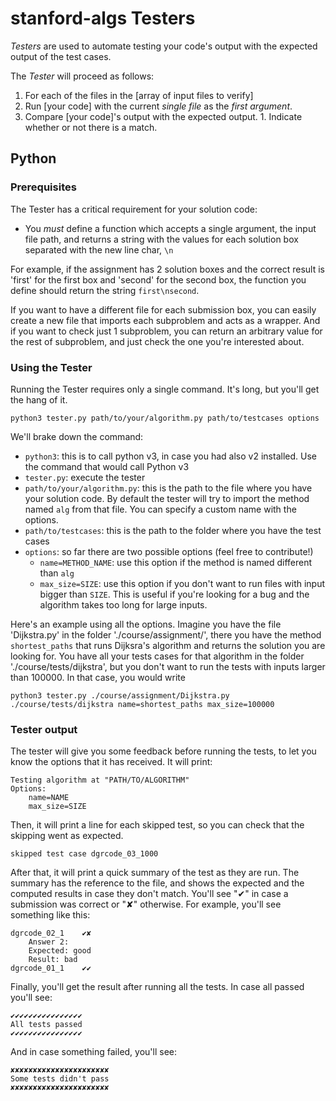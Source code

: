 # stanford-algs Testers

*Testers* are used to automate testing your code's output with the expected output of the test cases.

The *Tester* will proceed as follows:

1. For each of the files in the [array of input files to verify]
  1. Run [your code] with the current *single file* as the *first argument*.
  1. Compare [your code]'s output with the expected output.
    1. Indicate whether or not there is a match.

## Python

### Prerequisites 

The Tester has a critical requirement for your solution code:
* You *must* define a function which accepts a single argument, the input file path, and returns a string with the values for each solution box separated with the new line char, `\n`

For example, if the assignment has 2 solution boxes and the correct result is 'first' for the first box and 'second' for the second box, the function you define should return the string `first\nsecond`.

If you want to have a different file for each submission box, you can easily create a new file that imports each subproblem and acts as a wrapper. And if you want to check just 1 subproblem, you can return an arbitrary value for the rest of subproblem, and just check the one you're interested about.


### Using the Tester

Running the Tester requires only a single command.  It's long, but you'll get 
the hang of it.

```shell
python3 tester.py path/to/your/algorithm.py path/to/testcases options
```

We'll brake down the command:

* `python3`: this is to call python v3, in case you had also v2 installed. Use the command that would call Python v3
* `tester.py`: execute the tester
* `path/to/your/algorithm.py`: this is the path to the file where you have your solution code. By default the tester will try to import the method named `alg` from that file. You can specify a custom name with the options.
* `path/to/testcases`: this is the path to the folder where you have the test cases
* `options`: so far there are two possible options (feel free to contribute!)
	* `name=METHOD_NAME`: use this option if the method is named different than `alg`
	* `max_size=SIZE`: use this option if you don't want to run files with input bigger than `SIZE`. This is useful if you're looking for a bug and the algorithm takes too long for large inputs.

Here's an example using all the options. Imagine you have the file 'Dijkstra.py' in the folder './course/assignment/', there you have the method `shortest_paths` that runs Dijksra's algorithm and returns the solution you are looking for. You have all your tests cases for that algorithm in the folder './course/tests/dijkstra', but you don't want to run the tests with inputs larger than 100000. In that case, you would write

```shell
python3 tester.py ./course/assignment/Dijkstra.py ./course/tests/dijkstra name=shortest_paths max_size=100000
```

### Tester output

The tester will give you some feedback before running the tests, to let you know the options that it has received. It will print:

```shell
Testing algorithm at "PATH/TO/ALGORITHM"
Options:
	name=NAME
	max_size=SIZE
```

Then, it will print a line for each skipped test, so you can check that the skipping went as expected.

`skipped test case dgrcode_03_1000`

After that, it will print a quick summary of the test as they are run. The summary has the reference to the file, and shows the expected and the computed results in case they don't match. You'll see "✔" in case a submission was correct or "✘" otherwise. For example, you'll see something like this:

```shell
dgrcode_02_1	✔✘
    Answer 2:
	Expected: good
	Result: bad
dgrcode_01_1	✔✔
```

Finally, you'll get the result after running all the tests. In case all passed you'll see:
```shell
✔✔✔✔✔✔✔✔✔✔✔✔✔✔✔✔
All tests passed
✔✔✔✔✔✔✔✔✔✔✔✔✔✔✔✔
```
And in case something failed, you'll see:
```text
✘✘✘✘✘✘✘✘✘✘✘✘✘✘✘✘✘✘✘✘✘✘
Some tests didn't pass
✘✘✘✘✘✘✘✘✘✘✘✘✘✘✘✘✘✘✘✘✘✘
```